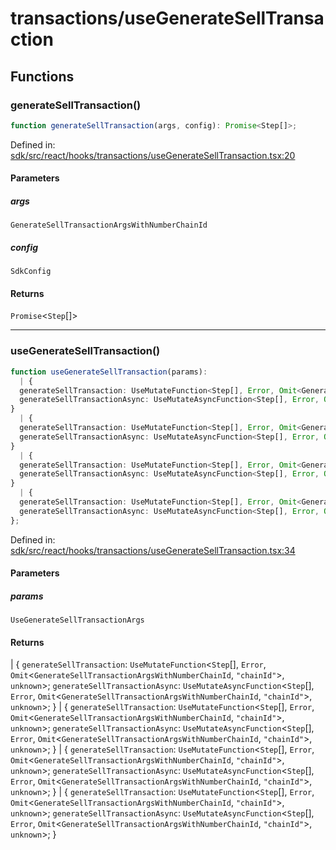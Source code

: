 # transactions/useGenerateSellTransaction

## Functions

### generateSellTransaction()

```ts
function generateSellTransaction(args, config): Promise<Step[]>;
```

Defined in: [sdk/src/react/hooks/transactions/useGenerateSellTransaction.tsx:20](https://github.com/0xsequence/marketplace-sdk/blob/6a4808051b4d56769c8daea217398414041a4d84/sdk/src/react/hooks/transactions/useGenerateSellTransaction.tsx#L20)

#### Parameters

##### args

`GenerateSellTransactionArgsWithNumberChainId`

##### config

`SdkConfig`

#### Returns

`Promise`\<`Step`[]\>

***

### useGenerateSellTransaction()

```ts
function useGenerateSellTransaction(params): 
  | {
  generateSellTransaction: UseMutateFunction<Step[], Error, Omit<GenerateSellTransactionArgsWithNumberChainId, "chainId">, unknown>;
  generateSellTransactionAsync: UseMutateAsyncFunction<Step[], Error, Omit<GenerateSellTransactionArgsWithNumberChainId, "chainId">, unknown>;
}
  | {
  generateSellTransaction: UseMutateFunction<Step[], Error, Omit<GenerateSellTransactionArgsWithNumberChainId, "chainId">, unknown>;
  generateSellTransactionAsync: UseMutateAsyncFunction<Step[], Error, Omit<GenerateSellTransactionArgsWithNumberChainId, "chainId">, unknown>;
}
  | {
  generateSellTransaction: UseMutateFunction<Step[], Error, Omit<GenerateSellTransactionArgsWithNumberChainId, "chainId">, unknown>;
  generateSellTransactionAsync: UseMutateAsyncFunction<Step[], Error, Omit<GenerateSellTransactionArgsWithNumberChainId, "chainId">, unknown>;
}
  | {
  generateSellTransaction: UseMutateFunction<Step[], Error, Omit<GenerateSellTransactionArgsWithNumberChainId, "chainId">, unknown>;
  generateSellTransactionAsync: UseMutateAsyncFunction<Step[], Error, Omit<GenerateSellTransactionArgsWithNumberChainId, "chainId">, unknown>;
};
```

Defined in: [sdk/src/react/hooks/transactions/useGenerateSellTransaction.tsx:34](https://github.com/0xsequence/marketplace-sdk/blob/6a4808051b4d56769c8daea217398414041a4d84/sdk/src/react/hooks/transactions/useGenerateSellTransaction.tsx#L34)

#### Parameters

##### params

`UseGenerateSellTransactionArgs`

#### Returns

  \| \{
  `generateSellTransaction`: `UseMutateFunction`\<`Step`[], `Error`, `Omit`\<`GenerateSellTransactionArgsWithNumberChainId`, `"chainId"`\>, `unknown`\>;
  `generateSellTransactionAsync`: `UseMutateAsyncFunction`\<`Step`[], `Error`, `Omit`\<`GenerateSellTransactionArgsWithNumberChainId`, `"chainId"`\>, `unknown`\>;
\}
  \| \{
  `generateSellTransaction`: `UseMutateFunction`\<`Step`[], `Error`, `Omit`\<`GenerateSellTransactionArgsWithNumberChainId`, `"chainId"`\>, `unknown`\>;
  `generateSellTransactionAsync`: `UseMutateAsyncFunction`\<`Step`[], `Error`, `Omit`\<`GenerateSellTransactionArgsWithNumberChainId`, `"chainId"`\>, `unknown`\>;
\}
  \| \{
  `generateSellTransaction`: `UseMutateFunction`\<`Step`[], `Error`, `Omit`\<`GenerateSellTransactionArgsWithNumberChainId`, `"chainId"`\>, `unknown`\>;
  `generateSellTransactionAsync`: `UseMutateAsyncFunction`\<`Step`[], `Error`, `Omit`\<`GenerateSellTransactionArgsWithNumberChainId`, `"chainId"`\>, `unknown`\>;
\}
  \| \{
  `generateSellTransaction`: `UseMutateFunction`\<`Step`[], `Error`, `Omit`\<`GenerateSellTransactionArgsWithNumberChainId`, `"chainId"`\>, `unknown`\>;
  `generateSellTransactionAsync`: `UseMutateAsyncFunction`\<`Step`[], `Error`, `Omit`\<`GenerateSellTransactionArgsWithNumberChainId`, `"chainId"`\>, `unknown`\>;
\}

